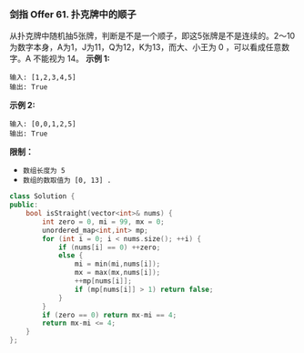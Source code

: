 ### 剑指 Offer 61. 扑克牌中的顺子
从扑克牌中随机抽5张牌，判断是不是一个顺子，即这5张牌是不是连续的。2～10为数字本身，A为1，J为11，Q为12，K为13，而大、小王为 0 ，可以看成任意数字。A 不能视为 14。
**示例 1:**
```
输入: [1,2,3,4,5] 
输出: True
```
**示例 2:**
```
输入: [0,0,1,2,5] 
输出: True
```
**限制：**
* `数组长度为 5`
* `数组的数取值为 [0, 13] .`
```cpp
class Solution {
public:
    bool isStraight(vector<int>& nums) {
        int zero = 0, mi = 99, mx = 0;
        unordered_map<int,int> mp;
        for (int i = 0; i < nums.size(); ++i) {
            if (nums[i] == 0) ++zero;
            else {
                mi = min(mi,nums[i]);
                mx = max(mx,nums[i]);
                ++mp[nums[i]];
                if (mp[nums[i]] > 1) return false;
            }
        }
        if (zero == 0) return mx-mi == 4;
        return mx-mi <= 4;
    }
};
```

